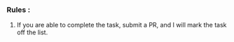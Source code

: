 ### Rules : 
1) If you are able to complete the task, submit a PR, and I will mark the task off the list.
